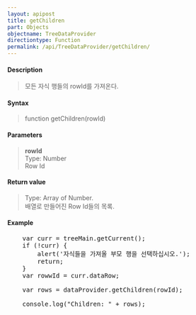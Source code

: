 ```yaml
---
layout: apipost
title: getChildren
part: Objects
objectname: TreeDataProvider
directiontype: Function
permalink: /api/TreeDataProvider/getChildren/
---
```



#### Description

> 모든 자식 행들의 rowId를 가져온다.

#### Syntax

> function getChildren(rowId)

#### Parameters

> **rowId**  
> Type: Number  
> Row Id  

#### Return value

> Type: Array of Number.  
> 배열로 만들어진 Row Id들의 목록.  

#### Example

<pre class="prettyprint">
	var curr = treeMain.getCurrent();
	if (!curr) {
		alert('자식들을 가져올 부모 행을 선택하십시오.');
		return;
	}
	var rowwId = curr.dataRow;
 
    var rows = dataProvider.getChildren(rowId);
 
    console.log("Children: " + rows);
</pre>
